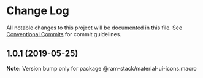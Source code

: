 # Change Log

All notable changes to this project will be documented in this file.
See [Conventional Commits](https://conventionalcommits.org) for commit guidelines.

## 1.0.1 (2019-05-25)

**Note:** Version bump only for package @ram-stack/material-ui-icons.macro
